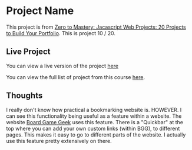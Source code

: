 # Project Name

This project is from [Zero to Mastery: Jacascript Web Projects: 20 Projects to Build Your Portfolio](https://academy.zerotomastery.io/p/javascript-projects).
This is project 10 / 20.

## Live Project

You can view a live version of the project [here](https://rperry99.github.io/book-keeper/)

You can view the full list of project from this course [here](https://github.com/rperry99/ztm-20-javascript-projects).

## Thoughts

I really don't know how practical a bookmarking website is. HOWEVER. I can see this functionality being useful as a feature within a website. The website [Board Game Geek](https://www.boardgamegeek.com/) uses this feature. There is a "Quickbar" at the top where you can add your own custom links (within BGG), to different pages. This makes it easy to go to different parts of the website. I actually use this feature pretty extensively on there.
